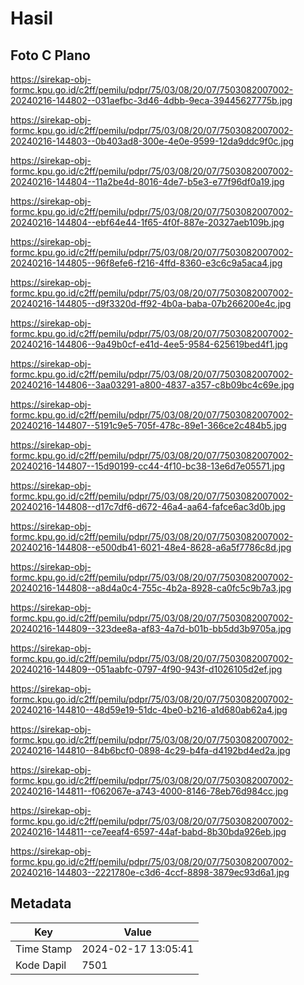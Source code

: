 # Hasil

## Foto C Plano

https://sirekap-obj-formc.kpu.go.id/c2ff/pemilu/pdpr/75/03/08/20/07/7503082007002-20240216-144802--031aefbc-3d46-4dbb-9eca-39445627775b.jpg

https://sirekap-obj-formc.kpu.go.id/c2ff/pemilu/pdpr/75/03/08/20/07/7503082007002-20240216-144803--0b403ad8-300e-4e0e-9599-12da9ddc9f0c.jpg

https://sirekap-obj-formc.kpu.go.id/c2ff/pemilu/pdpr/75/03/08/20/07/7503082007002-20240216-144804--11a2be4d-8016-4de7-b5e3-e77f96df0a19.jpg

https://sirekap-obj-formc.kpu.go.id/c2ff/pemilu/pdpr/75/03/08/20/07/7503082007002-20240216-144804--ebf64e44-1f65-4f0f-887e-20327aeb109b.jpg

https://sirekap-obj-formc.kpu.go.id/c2ff/pemilu/pdpr/75/03/08/20/07/7503082007002-20240216-144805--96f8efe6-f216-4ffd-8360-e3c6c9a5aca4.jpg

https://sirekap-obj-formc.kpu.go.id/c2ff/pemilu/pdpr/75/03/08/20/07/7503082007002-20240216-144805--d9f3320d-ff92-4b0a-baba-07b266200e4c.jpg

https://sirekap-obj-formc.kpu.go.id/c2ff/pemilu/pdpr/75/03/08/20/07/7503082007002-20240216-144806--9a49b0cf-e41d-4ee5-9584-625619bed4f1.jpg

https://sirekap-obj-formc.kpu.go.id/c2ff/pemilu/pdpr/75/03/08/20/07/7503082007002-20240216-144806--3aa03291-a800-4837-a357-c8b09bc4c69e.jpg

https://sirekap-obj-formc.kpu.go.id/c2ff/pemilu/pdpr/75/03/08/20/07/7503082007002-20240216-144807--5191c9e5-705f-478c-89e1-366ce2c484b5.jpg

https://sirekap-obj-formc.kpu.go.id/c2ff/pemilu/pdpr/75/03/08/20/07/7503082007002-20240216-144807--15d90199-cc44-4f10-bc38-13e6d7e05571.jpg

https://sirekap-obj-formc.kpu.go.id/c2ff/pemilu/pdpr/75/03/08/20/07/7503082007002-20240216-144808--d17c7df6-d672-46a4-aa64-fafce6ac3d0b.jpg

https://sirekap-obj-formc.kpu.go.id/c2ff/pemilu/pdpr/75/03/08/20/07/7503082007002-20240216-144808--e500db41-6021-48e4-8628-a6a5f7786c8d.jpg

https://sirekap-obj-formc.kpu.go.id/c2ff/pemilu/pdpr/75/03/08/20/07/7503082007002-20240216-144808--a8d4a0c4-755c-4b2a-8928-ca0fc5c9b7a3.jpg

https://sirekap-obj-formc.kpu.go.id/c2ff/pemilu/pdpr/75/03/08/20/07/7503082007002-20240216-144809--323dee8a-af83-4a7d-b01b-bb5dd3b9705a.jpg

https://sirekap-obj-formc.kpu.go.id/c2ff/pemilu/pdpr/75/03/08/20/07/7503082007002-20240216-144809--051aabfc-0797-4f90-943f-d1026105d2ef.jpg

https://sirekap-obj-formc.kpu.go.id/c2ff/pemilu/pdpr/75/03/08/20/07/7503082007002-20240216-144810--48d59e19-51dc-4be0-b216-a1d680ab62a4.jpg

https://sirekap-obj-formc.kpu.go.id/c2ff/pemilu/pdpr/75/03/08/20/07/7503082007002-20240216-144810--84b6bcf0-0898-4c29-b4fa-d4192bd4ed2a.jpg

https://sirekap-obj-formc.kpu.go.id/c2ff/pemilu/pdpr/75/03/08/20/07/7503082007002-20240216-144811--f062067e-a743-4000-8146-78eb76d984cc.jpg

https://sirekap-obj-formc.kpu.go.id/c2ff/pemilu/pdpr/75/03/08/20/07/7503082007002-20240216-144811--ce7eeaf4-6597-44af-babd-8b30bda926eb.jpg

https://sirekap-obj-formc.kpu.go.id/c2ff/pemilu/pdpr/75/03/08/20/07/7503082007002-20240216-144803--2221780e-c3d6-4ccf-8898-3879ec93d6a1.jpg


## Metadata

| Key        | Value               |
| ---------- | ------------------- |
| Time Stamp | 2024-02-17 13:05:41 |
| Kode Dapil | 7501                |



